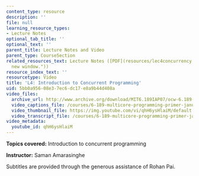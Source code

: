 ```yaml
---
content_type: resource
description: ''
file: null
learning_resource_types:
- Lecture Notes
optional_tab_title: ''
optional_text: ''
parent_title: Lecture Notes and Video
parent_type: CourseSection
related_resources_text: Lecture Notes ([PDF](resources/lec4concurrency "Open in a
  new window."))
resource_index_text: ''
resourcetype: Video
title: 'L4: Introduction to Concurrent Programming'
uid: 5bb0a956-08e3-7ec6-dc17-e8a9b44d408a
video_files:
  archive_url: http://www.archive.org/download/MIT6.189IAP07/ocw-6.189-iap07-lec04_300k.mp4
  video_captions_file: /courses/6-189-multicore-programming-primer-january-iap-2007/b40568901d7a5280936ad2263aeba94f_qhH6ysHlaiM.vtt
  video_thumbnail_file: https://img.youtube.com/vi/qhH6ysHlaiM/default.jpg
  video_transcript_file: /courses/6-189-multicore-programming-primer-january-iap-2007/167270c5ac5f0ad118ee016a2105d468_qhH6ysHlaiM.pdf
video_metadata:
  youtube_id: qhH6ysHlaiM
---
```


**Topics covered:** Introduction to concurrent programming

**Instructor:** Saman Amarasinghe

Subtitles are provided through the generous assistance of Rohan Pai.